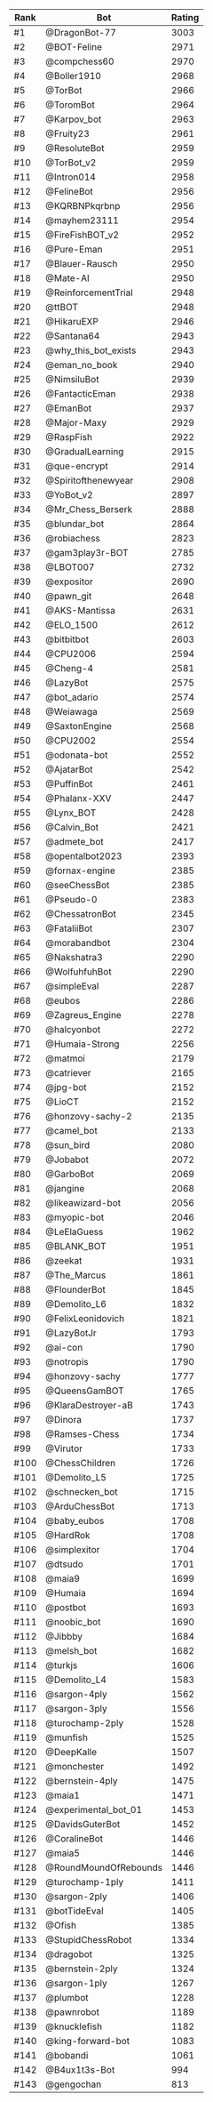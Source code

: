 Rank|Bot|Rating
---|---|---
#1|@DragonBot-77|3003
#2|@BOT-Feline|2971
#3|@compchess60|2970
#4|@Boller1910|2968
#5|@TorBot|2966
#6|@ToromBot|2964
#7|@Karpov_bot|2963
#8|@Fruity23|2961
#9|@ResoluteBot|2959
#10|@TorBot_v2|2959
#11|@Intron014|2958
#12|@FelineBot|2956
#13|@KQRBNPkqrbnp|2956
#14|@mayhem23111|2954
#15|@FireFishBOT_v2|2952
#16|@Pure-Eman|2951
#17|@Blauer-Rausch|2950
#18|@Mate-AI|2950
#19|@ReinforcementTrial|2948
#20|@ttBOT|2948
#21|@HikaruEXP|2946
#22|@Santana64|2943
#23|@why_this_bot_exists|2943
#24|@eman_no_book|2940
#25|@NimsiluBot|2939
#26|@FantacticEman|2938
#27|@EmanBot|2937
#28|@Major-Maxy|2929
#29|@RaspFish|2922
#30|@GradualLearning|2915
#31|@que-encrypt|2914
#32|@Spiritofthenewyear|2908
#33|@YoBot_v2|2897
#34|@Mr_Chess_Berserk|2888
#35|@blundar_bot|2864
#36|@robiachess|2823
#37|@gam3play3r-BOT|2785
#38|@LBOT007|2732
#39|@expositor|2690
#40|@pawn_git|2648
#41|@AKS-Mantissa|2631
#42|@ELO_1500|2612
#43|@bitbitbot|2603
#44|@CPU2006|2594
#45|@Cheng-4|2581
#46|@LazyBot|2575
#47|@bot_adario|2574
#48|@Weiawaga|2569
#49|@SaxtonEngine|2568
#50|@CPU2002|2554
#51|@odonata-bot|2552
#52|@AjatarBot|2542
#53|@PuffinBot|2461
#54|@Phalanx-XXV|2447
#55|@Lynx_BOT|2428
#56|@Calvin_Bot|2421
#57|@admete_bot|2417
#58|@opentalbot2023|2393
#59|@fornax-engine|2385
#60|@seeChessBot|2385
#61|@Pseudo-0|2383
#62|@ChessatronBot|2345
#63|@FataliiBot|2307
#64|@morabandbot|2304
#65|@Nakshatra3|2290
#66|@WolfuhfuhBot|2290
#67|@simpleEval|2287
#68|@eubos|2286
#69|@Zagreus_Engine|2278
#70|@halcyonbot|2272
#71|@Humaia-Strong|2256
#72|@matmoi|2179
#73|@catriever|2165
#74|@jpg-bot|2152
#75|@LioCT|2152
#76|@honzovy-sachy-2|2135
#77|@camel_bot|2133
#78|@sun_bird|2080
#79|@Jobabot|2072
#80|@GarboBot|2069
#81|@jangine|2068
#82|@likeawizard-bot|2056
#83|@myopic-bot|2046
#84|@LeElaGuess|1962
#85|@BLANK_BOT|1951
#86|@zeekat|1931
#87|@The_Marcus|1861
#88|@FlounderBot|1845
#89|@Demolito_L6|1832
#90|@FelixLeonidovich|1821
#91|@LazyBotJr|1793
#92|@ai-con|1790
#93|@notropis|1790
#94|@honzovy-sachy|1777
#95|@QueensGamBOT|1765
#96|@KlaraDestroyer-aB|1743
#97|@Dinora|1737
#98|@Ramses-Chess|1734
#99|@Virutor|1733
#100|@ChessChildren|1726
#101|@Demolito_L5|1725
#102|@schnecken_bot|1715
#103|@ArduChessBot|1713
#104|@baby_eubos|1708
#105|@HardRok|1708
#106|@simplexitor|1704
#107|@dtsudo|1701
#108|@maia9|1699
#109|@Humaia|1694
#110|@postbot|1693
#111|@noobic_bot|1690
#112|@Jibbby|1684
#113|@melsh_bot|1682
#114|@turkjs|1606
#115|@Demolito_L4|1583
#116|@sargon-4ply|1562
#117|@sargon-3ply|1556
#118|@turochamp-2ply|1528
#119|@munfish|1525
#120|@DeepKalle|1507
#121|@monchester|1492
#122|@bernstein-4ply|1475
#123|@maia1|1471
#124|@experimental_bot_01|1453
#125|@DavidsGuterBot|1452
#126|@CoralineBot|1446
#127|@maia5|1446
#128|@RoundMoundOfRebounds|1446
#129|@turochamp-1ply|1411
#130|@sargon-2ply|1406
#131|@botTideEval|1405
#132|@Ofish|1385
#133|@StupidChessRobot|1334
#134|@dragobot|1325
#135|@bernstein-2ply|1324
#136|@sargon-1ply|1267
#137|@plumbot|1228
#138|@pawnrobot|1189
#139|@knucklefish|1182
#140|@king-forward-bot|1083
#141|@bobandi|1061
#142|@B4ux1t3s-Bot|994
#143|@gengochan|813
